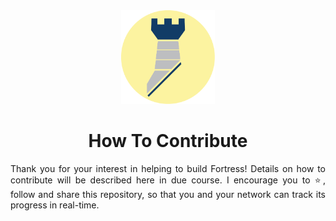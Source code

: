 <div align="center">
  <img 
    height="150px" 
    src=".github/assets/images/fortress.png" 
    alt="Blue Fortress Logo. "
  />
  <h1>How To Contribute</h1>

  <p align="justify">
    Thank you for your interest in helping to build Fortress! Details on how to contribute will be described here in due course. I encourage you to ⭐️, follow and share this repository, so that you and your network can track its progress in real-time.
  </p>
</div>